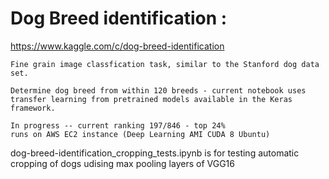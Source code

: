 # Dog Breed identification : 
  https://www.kaggle.com/c/dog-breed-identification
  
    Fine grain image classfication task, similar to the Stanford dog data set.
    
    Determine dog breed from within 120 breeds - current notebook uses transfer learning from pretrained models available in the Keras framework.
    
    In progress -- current ranking 197/846 - top 24%
    runs on AWS EC2 instance (Deep Learning AMI CUDA 8 Ubuntu)


dog-breed-identification_cropping_tests.ipynb is for testing automatic cropping of dogs udising max pooling layers of VGG16
